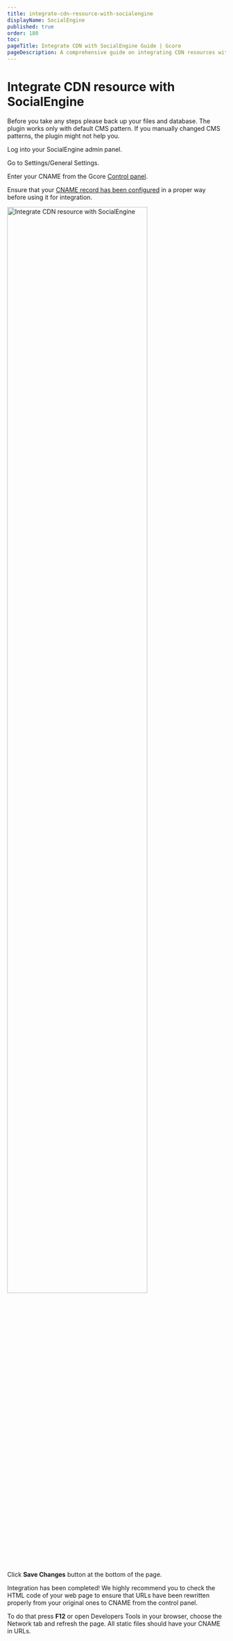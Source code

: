 ```yaml
---
title: integrate-cdn-resource-with-socialengine
displayName: SocialEngine
published: true
order: 180
toc:
pageTitle: Integrate CDN with SocialEngine Guide | Gcore
pageDescription: A comprehensive guide on integrating CDN resources with SocialEngine CMS to enhance your site's speed and user experience.
---
```

# Integrate CDN resource with SocialEngine

Before you take any steps please back up your files and database. The plugin works only with default CMS pattern. If you manually changed CMS patterns, the plugin might not help you.

Log into your SocialEngine admin panel.

Go to Settings/General Settings.

Enter your CNAME from the Gcore <a href="https://accounts.gcore.com/reports/dashboard" target="_blank">Control panel</a>.

Ensure that your <a href="https://gcore.com/docs/cdn/cdn-resource-options/general/create-and-set-a-custom-domain-for-the-content-delivery-via-cdn" target="_blank">CNAME record has been configured</a> in a proper way before using it for integration.  

<img src="https://assets.gcore.pro/docs/cdn/getting-started/integrate-cdn-with-cms/integrate-cdn-resource-with-socialengine/socialenginev1.jpeg" alt="Integrate CDN resource with SocialEngine" width="80%">

Click **Save Changes** button at the bottom of the page.  
  
Integration has been completed! We highly recommend you to check the HTML code of your web page to ensure that URLs have been rewritten properly from your original ones to CNAME from the control panel.

To do that press **F12** or open Developers Tools in your browser, choose the Network tab and refresh the page. All static files should have your CNAME in URLs.